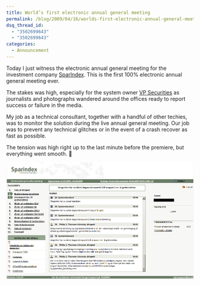 ```yaml
---
title: World’s first electronic annual general meeting
permalink: /blog/2009/04/16/worlds-first-electronic-annual-general-meeting/
dsq_thread_id:
  - "3502699643"
  - "3502699643"
categories:
  - Announcement
---
```

Today I just witness the electronic annual general meeting for the investment company [SparIndex](http://www.sparindex.dk/ "SparIndex homepage"). This is the first 100% electronic annual general meeting ever.

The stakes was high, especially for the system owner [VP Securities](http://www.vp.dk/ "VP Securities homepage") as journalists and photographs wandered around the offices ready to report success or failure in the media.

My job as a technical consultant, together with a handful of other techies, was to monitor the solution during the live annual general meeting. Our job was to prevent any technical glitches or in the event of a crash recover as fast as possible.

The tension was high right up to the last minute before the premiere, but everything went smooth. 🙂

![Screenshot of the World’s first electronic annual general meeting](/wp-content/uploads/egf_screenshot.png)
